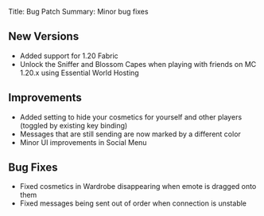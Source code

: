 Title: Bug Patch
Summary: Minor bug fixes

## New Versions
- Added support for 1.20 Fabric
- Unlock the Sniffer and Blossom Capes when playing with friends on MC 1.20.x using Essential World Hosting

## Improvements
- Added setting to hide your cosmetics for yourself and other players (toggled by existing key binding)
- Messages that are still sending are now marked by a different color
- Minor UI improvements in Social Menu

## Bug Fixes
- Fixed cosmetics in Wardrobe disappearing when emote is dragged onto them
- Fixed messages being sent out of order when connection is unstable

